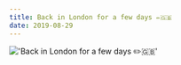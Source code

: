 ```yaml
---
title: Back in London for a few days ✏️🇬🇧
date: 2019-08-29
---
```


!['Back in London for a few days ✏️🇬🇧'](/103BackinLondonforafewdays------1.jpg)

